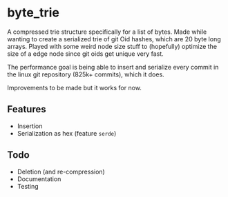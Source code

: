 # byte_trie

A compressed trie structure specifically for a list of bytes.  Made while
wanting to create a serialized trie of git Oid hashes, which are 20 byte
long arrays.  Played with some weird node size stuff to (hopefully) optimize
the size of a edge node since git oids get unique very fast.

The performance goal is being able to insert and serialize every commit in
the linux git repository (825k+ commits), which it does.

Improvements to be made but it works for now.

## Features
* Insertion
* Serialization as hex (feature `serde`)

## Todo
* Deletion (and re-compression)
* Documentation
* Testing
